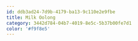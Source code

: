 ```yaml
---
id: ddb3ad24-7d9b-4179-ba13-9c110e2e9fbe
title: Milk Oolong
category: 3442d784-04b7-4019-8e5c-5b37b00fe7d1
color: '#f9f8e5'
---
```

